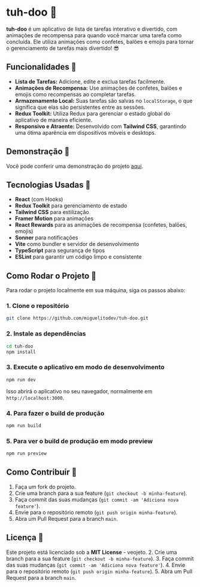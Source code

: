 # tuh-doo 🎉

**tuh-doo** é um aplicativo de lista de tarefas interativo e divertido, com animações de recompensa para quando você marcar uma tarefa como concluída. Ele utiliza animações como confetes, balões e emojis para tornar o gerenciamento de tarefas mais divertido! 😎

## Funcionalidades 🚀

- **Lista de Tarefas:** Adicione, edite e exclua tarefas facilmente.
- **Animações de Recompensa:** Use animações de confetes, balões e emojis como recompensas ao completar tarefas.
- **Armazenamento Local:** Suas tarefas são salvas no `localStorage`, o que significa que elas são persistentes entre as sessões.
- **Redux Toolkit:** Utiliza Redux para gerenciar o estado global do aplicativo de maneira eficiente.
- **Responsivo e Atraente:** Desenvolvido com **Tailwind CSS**, garantindo uma ótima aparência em dispositivos móveis e desktops.

## Demonstração 📸

Você pode conferir uma demonstração do projeto [aqui](https://miguelitodev.github.io/tuh-doo).

## Tecnologias Usadas 🔧

- **React** (com Hooks)
- **Redux Toolkit** para gerenciamento de estado
- **Tailwind CSS** para estilização
- **Framer Motion** para animações
- **React Rewards** para as animações de recompensa (confetes, balões, emojis)
- **Sonner** para notificações
- **Vite** como bundler e servidor de desenvolvimento
- **TypeScript** para segurança de tipos
- **ESLint** para garantir um código limpo e consistente

## Como Rodar o Projeto 🌱

Para rodar o projeto localmente em sua máquina, siga os passos abaixo:

### 1. Clone o repositório

```bash
git clone https://github.com/miguelitodev/tuh-doo.git
```

### 2. Instale as dependências

```bash
cd tuh-doo
npm install
```

### 3. Execute o aplicativo em modo de desenvolvimento

```bash
npm run dev
```

Isso abrirá o aplicativo no seu navegador, normalmente em `http://localhost:3000`.

### 4. Para fazer o build de produção

```bash
npm run build
```

### 5. Para ver o build de produção em modo preview

```bash
npm run preview
```

## Como Contribuir 🤝

1. Faça um fork do projeto.
2. Crie uma branch para a sua feature (`git checkout -b minha-feature`).
3. Faça commit das suas mudanças (`git commit -am 'Adiciona nova feature'`).
4. Envie para o repositório remoto (`git push origin minha-feature`).
5. Abra um Pull Request para a branch `main`.

## Licença 📜

Este projeto está licenciado sob a **MIT License** - veojeto.
2. Crie uma branch para a sua feature (`git checkout -b minha-feature`).
3. Faça commit das suas mudanças (`git commit -am 'Adiciona nova feature'`).
4. Envie para o repositório remoto (`git push origin minha-feature`).
5. Abra um Pull Request para a branch `main`.
